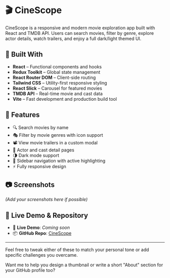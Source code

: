 # 🎬 CineScope

CineScope is a responsive and modern movie exploration app built with React and TMDB API. Users can search movies, filter by genre, explore actor details, watch trailers, and enjoy a full dark/light themed UI.

## 🔧 Built With

- **React** – Functional components and hooks
- **Redux Toolkit** – Global state management
- **React Router DOM** – Client-side routing
- **Tailwind CSS** – Utility-first responsive styling
- **React Slick** – Carousel for featured movies
- **TMDB API** – Real-time movie and cast data
- **Vite** – Fast development and production build tool

## 🚀 Features

- 🔍 Search movies by name
- 🎭 Filter by movie genres with icon support
- 📽️ View movie trailers in a custom modal
- 👥 Actor and cast detail pages
- 🌗 Dark mode support
- 🧭 Sidebar navigation with active highlighting
- ⚡ Fully responsive design

## 📷 Screenshots

_(Add your screenshots here if possible)_

## 📁 Live Demo & Repository

- 🔗 **Live Demo**: _Coming soon_
- 📦 **GitHub Repo**: [CineScope](https://github.com/WissamTarik/CineScope)

---

Feel free to tweak either of these to match your personal tone or add specific challenges you overcame.

Want me to help you design a thumbnail or write a short "About" section for your GitHub profile too?
